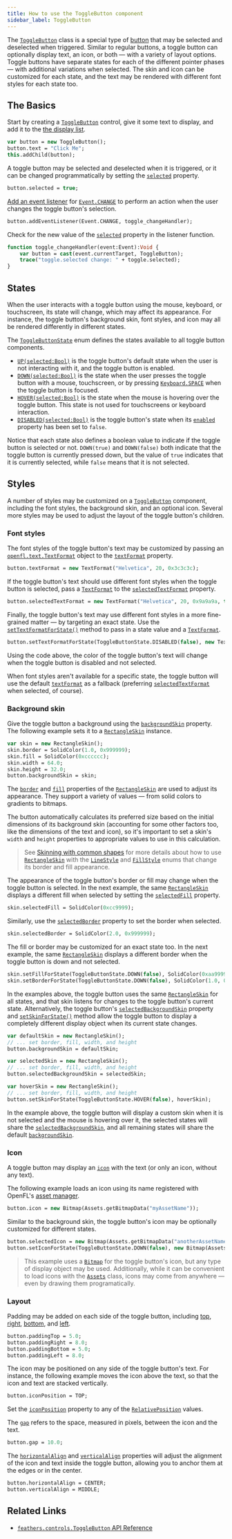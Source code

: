 ```yaml
---
title: How to use the ToggleButton component
sidebar_label: ToggleButton
---
```


The [`ToggleButton`](https://api.feathersui.com/current/feathers/controls/ToggleButton.html) class is a special type of [button](./button.md) that may be selected and deselected when triggered. Similar to regular buttons, a toggle button can optionally display text, an icon, or both — with a variety of layout options. Toggle buttons have separate states for each of the different pointer phases — with additional variations when selected. The skin and icon can be customized for each state, and the text may be rendered with different font styles for each state too.

## The Basics

Start by creating a [`ToggleButton`](https://api.feathersui.com/current/feathers/controls/ToggleButton.html) control, give it some text to display, and add it to the [the display list](https://books.openfl.org/openfl-developers-guide/display-programming/basics-of-display-programming.html).

```hx
var button = new ToggleButton();
button.text = "Click Me";
this.addChild(button);
```

A toggle button may be selected and deselected when it is triggered, or it can be changed programmatically by setting the [`selected`](https://api.feathersui.com/current/feathers/controls/ToggleButton.html#selected) property.

```hx
button.selected = true;
```

[Add an event listener](https://books.openfl.org/openfl-developers-guide/handling-events/basics-of-handling-events.html) for [`Event.CHANGE`](https://api.openfl.org/openfl/events/Event.html#CHANGE) to perform an action when the user changes the toggle button's selection.

```hx
button.addEventListener(Event.CHANGE, toggle_changeHandler);
```

Check for the new value of the [`selected`](https://api.feathersui.com/current/feathers/controls/ToggleButton.html#selected) property in the listener function.

```hx
function toggle_changeHandler(event:Event):Void {
    var button = cast(event.currentTarget, ToggleButton);
    trace("toggle.selected change: " + toggle.selected);
}
```

## States

When the user interacts with a toggle button using the mouse, keyboard, or touchscreen, its state will change, which may affect its appearance. For instance, the toggle button's background skin, font styles, and icon may all be rendered differently in different states.

The [`ToggleButtonState`](https://api.feathersui.com/current/feathers/controls/ToggleButtonState.html) enum defines the states available to all toggle button components.

- [`UP(selected:Bool)`](https://api.feathersui.com/current/feathers/controls/ToggleButtonState.html#UP) is the toggle button's default state when the user is not interacting with it, and the toggle button is enabled.
- [`DOWN(selected:Bool)`](https://api.feathersui.com/current/feathers/controls/ToggleButtonState.html#DOWN) is the state when the user presses the toggle button with a mouse, touchscreen, or by pressing [`Keyboard.SPACE`](https://api.openfl.org/openfl/ui/Keyboard.html#SPACE) when the toggle button is focused.
- [`HOVER(selected:Bool)`](https://api.feathersui.com/current/feathers/controls/ToggleButtonState.html#HOVER) is the state when the mouse is hovering over the toggle button. This state is not used for touchscreens or keyboard interaction.
- [`DISABLED(selected:Bool)`](https://api.feathersui.com/current/feathers/controls/ToggleButtonState.html#DISABLED) is the toggle button's state when its [`enabled`](https://api.feathersui.com/current/feathers/core/IUIControl.html#enabled) property has been set to `false`.

Notice that each state also defines a boolean value to indicate if the toggle button is selected or not. `DOWN(true)` and `DOWN(false)` both indicate that the toggle button is currently pressed down, but the value of `true` indicates that it is currently selected, while `false` means that it is not selected.

## Styles

A number of styles may be customized on a [`ToggleButton`](https://api.feathersui.com/current/feathers/controls/ToggleButton.html) component, including the font styles, the background skin, and an optional icon. Several more styles may be used to adjust the layout of the toggle button's children.

### Font styles

The font styles of the toggle button's text may be customized by passing an [`openfl.text.TextFormat`](https://api.openfl.org/openfl/text/TextFormat.html) object to the [`textFormat`](https://api.feathersui.com/current/feathers/controls/ToggleButton.html#textFormat) property.

```hx
button.textFormat = new TextFormat("Helvetica", 20, 0x3c3c3c);
```

If the toggle button's text should use different font styles when the toggle button is selected, pass a [`TextFormat`](https://api.openfl.org/openfl/text/TextFormat.html) to the [`selectedTextFormat`](https://api.feathersui.com/current/feathers/controls/ToggleButton.html#selectedTextFormat) property.

```hx
button.selectedTextFormat = new TextFormat("Helvetica", 20, 0x9a9a9a, true);
```

Finally, the toggle button's text may use different font styles in a more fine-grained matter — by targeting an exact state. Use the [`setTextFormatForState()`](https://api.feathersui.com/current/feathers/controls/ToggleButton.html#setTextFormatForState) method to pass in a state value and a [`TextFormat`](https://api.openfl.org/openfl/text/TextFormat.html).

```hx
button.setTextFormatForState(ToggleButtonState.DISABLED(false), new TextFormat("Helvetica", 20, 0xcc0000));
```

Using the code above, the color of the toggle button's text will change when the toggle button is disabled and not selected.

When font styles aren't available for a specific state, the toggle button will use the default [`textFormat`](https://api.feathersui.com/current/feathers/controls/ToggleButton.html#textFormat) as a fallback (preferring [`selectedTextFormat`](https://api.feathersui.com/current/feathers/controls/ToggleButton.html#selectedTextFormat) when selected, of course).

### Background skin

Give the toggle button a background using the [`backgroundSkin`](https://api.feathersui.com/current/feathers/controls/BasicToggleButton.html#backgroundSkin) property. The following example sets it to a [`RectangleSkin`](https://api.feathersui.com/current/feathers/skins/RectangleSkin.html) instance.

```hx
var skin = new RectangleSkin();
skin.border = SolidColor(1.0, 0x999999);
skin.fill = SolidColor(0xcccccc);
skin.width = 64.0;
skin.height = 32.0;
button.backgroundSkin = skin;
```

The [`border`](https://api.feathersui.com/current/feathers/skins/BaseGraphicsPathSkin.html#border) and [`fill`](https://api.feathersui.com/current/feathers/skins/BaseGraphicsPathSkin.html#fill) properties of the [`RectangleSkin`](https://api.feathersui.com/current/feathers/skins/RectangleSkin.html) are used to adjust its appearance. They support a variety of values — from solid colors to gradients to bitmaps.

The button automatically calculates its preferred size based on the initial dimensions of its background skin (accounting for some other factors too, like the dimensions of the text and icon), so it's important to set a skin's `width` and `height` properties to appropriate values to use in this calculation.

> See [Skinning with common shapes](./shape-skins.md) for more details about how to use [`RectangleSkin`](https://api.feathersui.com/current/feathers/skins/RectangleSkin.html) with the [`LineStyle`](https://api.feathersui.com/current/feathers/graphics/LineStyle.html) and [`FillStyle`](https://api.feathersui.com/current/feathers/graphics/FillStyle.html) enums that change its border and fill appearance.

The appearance of the toggle button's border or fill may change when the toggle button is selected. In the next example, the same [`RectangleSkin`](https://api.feathersui.com/current/feathers/skins/RectangleSkin.html) displays a different fill when selected by setting the [`selectedFill`](https://api.feathersui.com/current/feathers/skins/BaseGraphicsPathSkin.html#selectedFill) property.

```hx
skin.selectedFill = SolidColor(0xcc9999);
```

Similarly, use the [`selectedBorder`](https://api.feathersui.com/current/feathers/skins/BaseGraphicsPathSkin.html#selectedBorder) property to set the border when selected.

```hx
skin.selectedBorder = SolidColor(2.0, 0x999999);
```

The fill or border may be customized for an exact state too. In the next example, the same [`RectangleSkin`](https://api.feathersui.com/current/feathers/skins/RectangleSkin.html) displays a different border when the toggle button is down and not selected.

```hx
skin.setFillForState(ToggleButtonState.DOWN(false), SolidColor(0xaa9999));
skin.setBorderForState(ToggleButtonState.DOWN(false), SolidColor(1.0, 0x9999cc));
```

In the examples above, the toggle button uses the same [`RectangleSkin`](https://api.feathersui.com/current/feathers/skins/RectangleSkin.html) for all states, and that skin listens for changes to the toggle button's current state. Alternatively, the toggle button's [`selectedBackgroundSkin`](https://api.feathersui.com/current/feathers/controls/BasicToggleButton.html#selectedBackgroundSkin) property and [`setSkinForState()`](https://api.feathersui.com/current/feathers/controls/BasicToggleButton.html#setSkinForState) method allow the toggle button to display a completely different display object when its current state changes.

```hx
var defaultSkin = new RectangleSkin();
// ... set border, fill, width, and height
button.backgroundSkin = defaultSkin;

var selectedSkin = new RectangleSkin();
// ... set border, fill, width, and height
button.selectedBackgroundSkin = selectedSkin;

var hoverSkin = new RectangleSkin();
// ... set border, fill, width, and height
button.setSkinForState(ToggleButtonState.HOVER(false), hoverSkin);
```

In the example above, the toggle button will display a custom skin when it is not selected and the mouse is hovering over it, the selected states will share the [`selectedBackgroundSkin`](https://api.feathersui.com/current/feathers/controls/BasicToggleButton.html#selectedBackgroundSkin), and all remaining states will share the default [`backgroundSkin`](https://api.feathersui.com/current/feathers/controls/BasicToggleButton.html#backgroundSkin).

### Icon

A toggle button may display an [`icon`](https://api.feathersui.com/current/feathers/controls/ToggleButton.html#icon) with the text (or only an icon, without any text).

The following example loads an icon using its name registered with OpenFL's [asset manager](https://api.openfl.org/openfl/utils/Assets.html).

```hx
button.icon = new Bitmap(Assets.getBitmapData("myAssetName"));
```

Similar to the background skin, the toggle button's icon may be optionally customized for different states.

```hx
button.selectedIcon = new Bitmap(Assets.getBitmapData("anotherAssetName");
button.setIconForState(ToggleButtonState.DOWN(false), new Bitmap(Assets.getBitmapData("yetAnotherAssetName")));
```

> This example uses a [`Bitmap`](https://api.openfl.org/openfl/display/Bitmap.html) for the toggle button's icon, but any type of display object may be used. Additionally, while it can be convenient to load icons with the [`Assets`](https://api.openfl.org/openfl/utils/Assets.html) class, icons may come from anywhere — even by drawing them programatically.

### Layout

Padding may be added on each side of the toggle button, including [top](https://api.feathersui.com/current/feathers/controls/ToggleButton.html#paddingTop), [right](https://api.feathersui.com/current/feathers/controls/ToggleButton.html#paddingRight), [bottom](https://api.feathersui.com/current/feathers/controls/ToggleButton.html#paddingBottom), and [left](https://api.feathersui.com/current/feathers/controls/ToggleButton.html#paddingLeft).

```hx
button.paddingTop = 5.0;
button.paddingRight = 8.0;
button.paddingBottom = 5.0;
button.paddingLeft = 8.0;
```

The icon may be positioned on any side of the toggle button's text. For instance, the following example moves the icon above the text, so that the icon and text are stacked vertically.

```hx
button.iconPosition = TOP;
```

Set the [`iconPosition`](https://api.feathersui.com/current/feathers/controls/ToggleButton.html#iconPosition) property to any of the [`RelativePosition`](https://api.feathersui.com/current/feathers/layout/RelativePosition.html) values.

The [`gap`](https://api.feathersui.com/current/feathers/controls/ToggleButton.html#gap) refers to the space, measured in pixels, between the icon and the text.

```hx
button.gap = 10.0;
```

The [`horizontalAlign`](https://api.feathersui.com/current/feathers/controls/ToggleButton.html#horizontalAlign) and [`verticalAlign`](https://api.feathersui.com/current/feathers/controls/ToggleButton.html#verticalAlign) properties will adjust the alignment of the icon and text inside the toggle button, allowing you to anchor them at the edges or in the center.

```hx
button.horizontalAlign = CENTER;
button.verticalAlign = MIDDLE;
```

## Related Links

- [`feathers.controls.ToggleButton` API Reference](https://api.feathersui.com/current/feathers/controls/ToggleButton.html)

